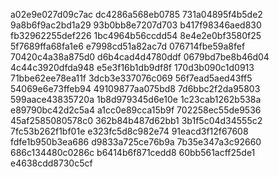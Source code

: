 a02e9e027d09c7ac
dc4286a568eb0785
731a04895f4b5de2
9a8b6f9ac2bd1a29
93b0bb8e7207d703
b417f98346aed830
fb32962255def226
1bc4964b56ccdd54
8e4e2e0bf3580f25
5f7689ffa68fa1e6
e7998cd51a82ac7d
076714fbe59a8fef
70420c4a38a875d0
d6b4cad4d4780ddf
0679bd7be8b46d04
4c44c3920dfda948
e5e3f16b1db9df8f
170d3b090c1d0913
71bbe62ee78ea11f
3dcb3e337076c069
56f7ead5aed43ff5
54069e6e73ffeb94
49109877aa075bd8
7d6bbc2f2da95803
599aace43835720a
1b8d979345d6e10e
1c23cab1262b538a
e89790bc42d2c5a4
a1cc0e89cca15b9f
702258ec55de9536
45af2585080578c0
362b84b487d62bb1
3b1f5c04d34555c2
7fc53b262f1bf01e
e323fc5d8c982e74
91eacd3f12f67608
fdfe1b950b3ea686
d9833a725ce76b9a
7b35e347a3c92660
686c134480c0286c
b6414b6f871cedd8
60bb561acff25de1
e4638cdd8730c5cf
